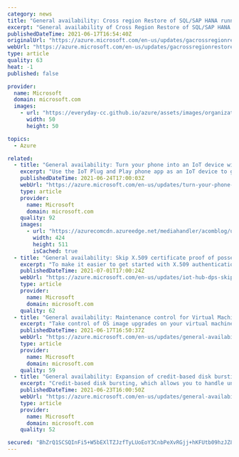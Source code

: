 ```yaml
---
category: news
title: "General availability: Cross region Restore of SQL/SAP HANA running in Azure VM"
excerpt: "General availability of Cross Region Restore of SQL/SAP HANA databases running in Azure VM allows to restore data in the secondary region for compliance/audit and outage scenarios."
publishedDateTime: 2021-06-17T16:54:40Z
originalUrl: "https://azure.microsoft.com/en-us/updates/gacrossregionrestoresqlsaphana/"
webUrl: "https://azure.microsoft.com/en-us/updates/gacrossregionrestoresqlsaphana/"
type: article
quality: 63
heat: -1
published: false

provider:
  name: Microsoft
  domain: microsoft.com
  images:
    - url: "https://everyday-cc.github.io/azure/assets/images/organizations/microsoft.com-50x50.jpg"
      width: 50
      height: 50

topics:
  - Azure

related:
  - title: "General availability: Turn your phone into an IoT device with the new IoT Plug and Play mobile app"
    excerpt: "Use the IoT Plug and Play phone app as an IoT device to get started quickly with IoT Central or IoT Hub."
    publishedDateTime: 2021-06-24T17:00:03Z
    webUrl: "https://azure.microsoft.com/en-us/updates/turn-your-phone-into-an-iot-device/"
    type: article
    provider:
      name: Microsoft
      domain: microsoft.com
    quality: 92
    images:
      - url: "https://azurecomcdn.azureedge.net/mediahandler/acomblog/updates/UpdatesV2/blog/7ba3c654-273c-41d6-9567-3f9ac29ef1ca.png"
        width: 424
        height: 511
        isCached: true
  - title: "General availability: Skip X.509 certificate proof of possession for IoT Hub and DPS"
    excerpt: "To make it easier to get started with X.509 authentication with IoT Hub and Device Provisioning Services (DPS), we're removing the requirement to prove possession of uploaded certificates."
    publishedDateTime: 2021-07-01T17:00:24Z
    webUrl: "https://azure.microsoft.com/en-us/updates/iot-hub-dps-skip-pop/"
    type: article
    provider:
      name: Microsoft
      domain: microsoft.com
    quality: 62
  - title: "General availability: Maintenance control for Virtual Machine Scale Sets OS image upgrades"
    excerpt: "Take control of OS image upgrades on your virtual machine scale sets by using the new maintenance control feature. Now you can update at the time chosen by you with all the safety checks in place."
    publishedDateTime: 2021-06-17T16:50:37Z
    webUrl: "https://azure.microsoft.com/en-us/updates/general-availability-maintenance-control-for-vmss-os-image-upgrades/"
    type: article
    provider:
      name: Microsoft
      domain: microsoft.com
    quality: 59
  - title: "General availability: Expansion of credit-based disk bursting to Azure Standard SSDs E30 and smaller"
    excerpt: "Credit-based disk bursting, which allows you to handle unexpected disk traffic and batch jobs smoothly without the need to overprovision your disk, is now available on Azure Standard SSDs E30 and smaller."
    publishedDateTime: 2021-06-23T16:00:50Z
    webUrl: "https://azure.microsoft.com/en-us/updates/general-availability-expansion-of-creditbased-disk-bursting-to-azure-standard-ssds-e30-and-smaller/"
    type: article
    provider:
      name: Microsoft
      domain: microsoft.com
    quality: 52

secured: "BhZrQ1SCSQInFi5+W5bEXlTZJzfTyLUoEoY3CnbPeXvRGjj+hKFUtb09hzJZ8tdmifNb8Zvkrt059pTnxvT4RLd5hYuzHnYCw39Ykg4UNLDIUAJEj7ijcUoKNRt2s9HPNm3y2/KGDcbiZVwnf1rxtJZn8TIEjRcmk3J9Lcz4Elqh6izoAp+erzxTVEMAD/ftjcHr1FfE6WTYXwN2IOwKAgwHBLNoC9akuwESKiVs3VoJ237qOrT2P4G/MF2VhVPGDmIxfSVws1eInRB8is0fWfr2n7LYudRp3GrLd0QSR4f8ZABQywJ0xdCayl1jdMcGyKrmv2RNk7lnE1d1/ZB+2qZXONkARytR5hdXMMiONjU=;DYv27IWpUlpBnNgyi+ncTw=="
---
```


